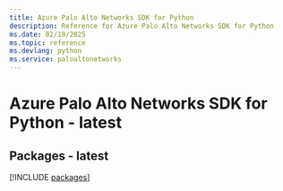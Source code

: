 ```yaml
---
title: Azure Palo Alto Networks SDK for Python
description: Reference for Azure Palo Alto Networks SDK for Python
ms.date: 02/19/2025
ms.topic: reference
ms.devlang: python
ms.service: paloaltonetworks
---
```

# Azure Palo Alto Networks SDK for Python - latest
## Packages - latest
[!INCLUDE [packages](palo-alto-networks-index.md)]